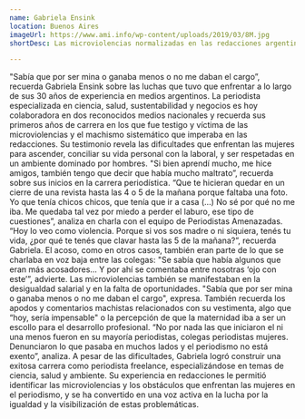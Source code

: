 ```yaml
---
name: Gabriela Ensink
location: Buenos Aires
imageUrl: https://www.ami.info/wp-content/uploads/2019/03/8M.jpg
shortDesc: Las microviolencias normalizadas en las redacciones argentinas que hoy serían “impensables”

---
```


"Sabía que por ser mina o ganaba menos o no me daban el cargo”, recuerda Gabriela Ensink sobre las luchas que tuvo que enfrentar a lo largo de sus 30 años de experiencia en medios argentinos. La periodista  especializada en ciencia, salud, sustentabilidad y negocios es hoy colaboradora en dos reconocidos  medios nacionales  y recuerda sus primeros años de carrera en los que fue  testigo y víctima de las microviolencias y el machismo sistemático que imperaba en las redacciones.
Su testimonio revela las dificultades que enfrentan las mujeres para ascender, conciliar su vida personal con la laboral, y ser respetadas en un ambiente dominado por hombres.
"Si bien aprendí mucho, me hice amigos, también tengo que decir que había mucho maltrato”, recuerda sobre sus inicios en la carrera periodística. “Que te hicieran quedar en un cierre de una revista hasta las 4 o 5 de la mañana porque faltaba una foto. Yo que tenía chicos chicos, que tenía que ir a casa (…) No sé por qué no me iba. Me quedaba tal vez por miedo a perder el laburo, ese tipo de cuestiones”, analiza en charla con el equipo de Periodistas Amenazadas. “Hoy lo veo como violencia. Porque si vos sos madre o ni siquiera, tenés tu vida, ¿por qué te tenés que clavar hasta las 5 de la mañana?”, recuerda Gabriela.
El acoso, como en otros casos, también eran parte de lo que se charlaba en voz baja entre las colegas: "Se sabía que había algunos que eran más acosadores... Y por ahí se comentaba entre nosotras ‘ojo con este’”, advierte. 
Las microviolencias también se manifestaban en la desigualdad salarial y en la falta de oportunidades. "Sabía que por ser mina o ganaba menos o no me daban el cargo", expresa. También recuerda los apodos y comentarios machistas relacionados con su vestimenta, algo que “hoy, sería impensable" o la percepción de que la maternidad iba a ser un escollo para el desarrollo profesional. “No por nada las que iniciaron el ni una menos fueron en su mayoría periodistas, colegas periodistas mujeres. Denunciaron lo que pasaba en muchos lados y el periodismo no está exento”, analiza.
A pesar de las dificultades, Gabriela logró construir una exitosa carrera como periodista freelance, especializándose en temas de ciencia, salud y ambiente. Su experiencia en redacciones le permitió identificar las microviolencias y los obstáculos que enfrentan las mujeres en el periodismo, y se ha convertido en una voz activa en la lucha por la igualdad y la visibilización de estas problemáticas.
